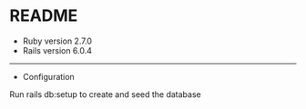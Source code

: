 # README

* Ruby version 2.7.0
* Rails version 6.0.4

----
* Configuration

Run rails db:setup to create and seed the database
